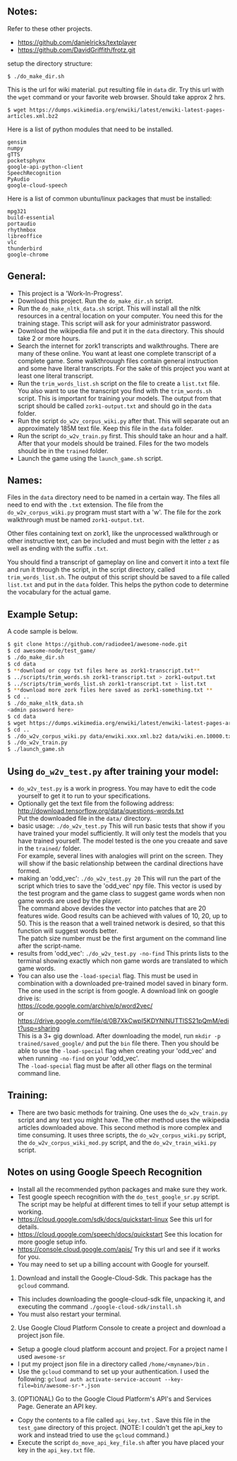 ## Notes:

Refer to these other projects.

* https://github.com/danielricks/textplayer
* https://github.com/DavidGriffith/frotz.git



setup the directory structure:
```
$ ./do_make_dir.sh
```
This is the url for wiki material. put resulting file in `data` dir. Try this url with the `wget` command or your favorite web browser. Should take approx 2 hrs.
````
$ wget https://dumps.wikimedia.org/enwiki/latest/enwiki-latest-pages-articles.xml.bz2
````
Here is a list of python modules that need to be installed.
```
gensim
numpy
gTTS
pocketsphynx
google-api-python-client
SpeechRecognition
PyAudio
google-cloud-speech
```
Here is a list of common ubuntu/linux packages that must be installed:
```
mpg321
build-essential
portaudio
rhythmbox
libreoffice
vlc
thunderbird
google-chrome
```
## General:
* This project is a 'Work-In-Progress'.
* Download this project.  Run the `do_make_dir.sh` script.
* Run the `do_make_nltk_data.sh` script. This will install all the nltk resources in a central location on your computer. You need this for the training stage. This script will ask for your administrator password.
* Download the wikipedia file and put it in the `data` directory. This should take 2 or more hours.
* Search the internet for zork1 transcripts and walkthroughs. There are many of these online. You want at least one complete transcript of a complete game. Some walkthrouugh files contain general instruction and some have literal transcripts. For the sake of this project you want at least one literal transcript. 
* Run the `trim_words_list.sh` script on the file to create a `list.txt` file.
You also want to use the transcript you find with the `trim_words.sh` script. This is important for training your models. The output from that script should be called `zork1-output.txt` and should go in the `data` folder.
* Run the script `do_w2v_corpus_wiki.py` after that. This will separate out an approximately 185M text file. Keep this file in the `data` folder.
* Run the script `do_w2v_train.py` first. This should take an hour and a half. After that your models should be trained. Files for the two models should be in the `trained` folder. 
* Launch the game using the `launch_game.sh` script. 

## Names:
Files in the `data` directory need to be named in a certain way. The files all need to end with the `.txt` extension. The file from the `do_w2v_corpus_wiki.py` program must start with a 'w'. The file for the zork walkthrough must be named `zork1-output.txt`. 

Other files containing text on zork1, like the unprocessed walkthrough or other instructive text, can be included and must begin with the letter `z` as well as ending with the suffix `.txt`. 

You should find a transcript of gameplay on line and convert it into a text file and run it through the script, in the script directory, called `trim_words_list.sh`. The output of this script should be saved to a file called `list.txt` and put in the `data` folder. This helps the python code to determine the vocabulary for the actual game.

## Example Setup:
A code sample is below.
````bash
$ git clone https://github.com/radiodee1/awesome-node.git
$ cd awesome-node/test_game/
$ ./do_make_dir.sh
$ cd data
$ **download or copy txt files here as zork1-transcript.txt**
$ ../scripts/trim_words.sh zork1-transcript.txt > zork1-output.txt
$ ../scripts/trim_words_list.sh zork1-transcript.txt > list.txt
$ **download more zork files here saved as zork1-something.txt **
$ cd ..
$ ./do_make_nltk_data.sh
<admin password here>
$ cd data
$ wget https://dumps.wikimedia.org/enwiki/latest/enwiki-latest-pages-articles.xml.bz2
$ cd ..
$ ./do_w2v_corpus_wiki.py data/enwiki.xxx.xml.bz2 data/wiki.en.10000.txt
$ ./do_w2v_train.py
$ ./launch_game.sh

````

## Using `do_w2v_test.py` after training your model:

* `do_w2v_test.py` is a work in progress. You may have to edit the code yourself to get it to run to your specifications.
* Optionally get the text file from the following address:  
http://download.tensorflow.org/data/questions-words.txt    
Put the downloaded file in the `data/` directory.
* basic usage: `./do_w2v_test.py` This will run basic tests that show if you have trained your model sufficiently. It will only test the models that you have trained yourself. The model tested is the one you creaate and save in the `trained/` folder.  
For example, several lines with analogies will print on the screen. They will show if the basic relationship between the cardinal directions have formed.
* making an 'odd_vec': `./do_w2v_test.py 20` This will run the part of the script which tries to save the 'odd_vec' npy file. This vector is used by the test program and the game class to suggest game words when non game words are used by the player.  
The command above devides the vector into patches that are 20 features wide. Good results can be achieved with values of 10, 20, up to 50. This is the reason that a well trained network is desired, so that this function will suggest words better.  
The patch size number must be the first argument on the command line after the script-name.
* results from 'odd_vec': `./do_w2v_test.py -no-find` This prints lists to the terminal showing exactly which non game words are translated to which game words.
* You can also use the `-load-special` flag. This must be used in combination with a downloaded pre-trained model saved in binary form. The one used in the script is from google. A download link on google drive is:    
https://code.google.com/archive/p/word2vec/    
or     
https://drive.google.com/file/d/0B7XkCwpI5KDYNlNUTTlSS21pQmM/edit?usp=sharing  
This is a 3+ gig download. After downloading the model, run `mkdir -p trained/saved_google/` and put the `bin` file there. Then you should be able to use the `-load-special` flag when creating your 'odd_vec' and when running `-no-find` on your 'odd_vec'.  
The `-load-special` flag must be after all other flags on the terminal command line.

## Training:

* There are two basic methods for training. One uses the `do_w2v_train.py` script and any text you might have. The other method uses the wikipedia articles downloaded above. This second method is more complex and time consuming. It uses three scripts, the `do_w2v_corpus_wiki.py` script, the `do_w2v_corpus_wiki_mod.py` script, and the `do_w2v_train_wiki.py` script.    

## Notes on using Google Speech Recognition
* Install all the recommended python packages and make sure they work.
* Test google speech recognition with the `do_test_google_sr.py` script. The script may be helpful at different times to tell if your setup attempt is working.
* https://cloud.google.com/sdk/docs/quickstart-linux See this url for details.
* https://cloud.google.com/speech/docs/quickstart  See this location for more google setup info.
* https://console.cloud.google.com/apis/ Try this url and see if it works for you.
* You may need to set up a billing account with Google for yourself.

1. Download and install the Google-Cloud-Sdk. This package has the `gcloud` command.
  * This includes downloading the google-cloud-sdk file, unpacking it, and executing the command `./google-cloud-sdk/install.sh`
  * You must also restart your terminal.
2. Use Google Cloud Platform Console to create a project and download a project json file.
  * Setup a google cloud platform account and project. For a project name I used `awesome-sr`
  * I put my project json file in a directory called `/home/<myname>/bin` .
  * Use the `gcloud` command to set up your authentication. I used the following: `gcloud auth activate-service-account --key-file=bin/awesome-sr-*.json`
3. (OPTIONAL) Go to the Google Cloud Platform's API's and Services Page. Generate an API key.
  * Copy the contents to a file called `api_key.txt` . Save this file in the `test_game` directory of this project. (NOTE: I couldn't get the api_key to work and instead tried to use the `gcloud` command.)
  * Execute the script `do_move_api_key_file.sh` after you have placed your key in the `api_key.txt` file.
